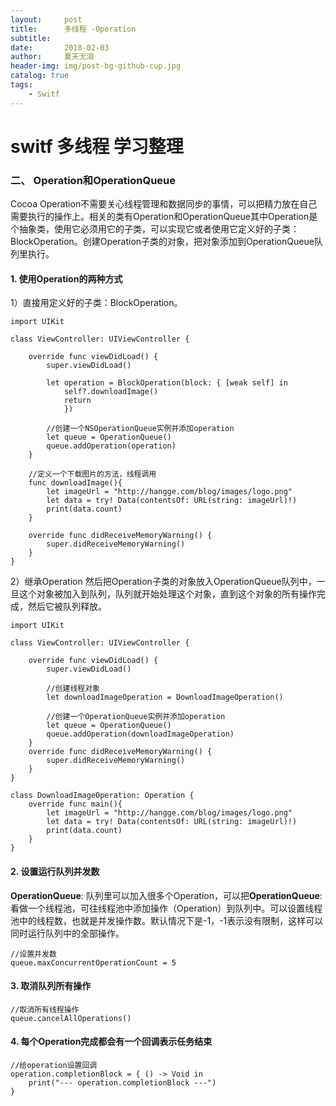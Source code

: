 ```yaml
---
layout:     post
title:      多线程 -Operation
subtitle:   
date:       2018-02-03
author:     夏天无泪
header-img: img/post-bg-github-cup.jpg
catalog: true
tags:
    - Switf
---
```

#  switf 多线程 学习整理

### 二、 Operation和OperationQueue
Cocoa Operation不需要关心线程管理和数据同步的事情，可以把精力放在自己需要执行的操作上。相关的类有Operation和OperationQueue其中Operation是个抽象类，使用它必须用它的子类，可以实现它或者使用它定义好的子类：BlockOperation。创建Operation子类的对象，把对象添加到OperationQueue队列里执行。

#### 1. 使用Operation的两种方式

1）直接用定义好的子类：BlockOperation。

```
import UIKit
 
class ViewController: UIViewController {
     
    override func viewDidLoad() {
        super.viewDidLoad()
         
        let operation = BlockOperation(block: { [weak self] in
            self?.downloadImage()
            return
            })
         
        //创建一个NSOperationQueue实例并添加operation
        let queue = OperationQueue()
        queue.addOperation(operation)
    }
     
    //定义一个下载图片的方法，线程调用
    func downloadImage(){
        let imageUrl = "http://hangge.com/blog/images/logo.png"
        let data = try! Data(contentsOf: URL(string: imageUrl)!)
        print(data.count)
    }
     
    override func didReceiveMemoryWarning() {
        super.didReceiveMemoryWarning()
    }
}
```
2）继承Operation 然后把Operation子类的对象放入OperationQueue队列中，一旦这个对象被加入到队列，队列就开始处理这个对象，直到这个对象的所有操作完成，然后它被队列释放。

```
import UIKit
 
class ViewController: UIViewController {
     
    override func viewDidLoad() {
        super.viewDidLoad()
         
        //创建线程对象
        let downloadImageOperation = DownloadImageOperation()
         
        //创建一个OperationQueue实例并添加operation
        let queue = OperationQueue()
        queue.addOperation(downloadImageOperation)
    }
    override func didReceiveMemoryWarning() {
        super.didReceiveMemoryWarning()
    }
}
 
class DownloadImageOperation: Operation {
    override func main(){
        let imageUrl = "http://hangge.com/blog/images/logo.png"
        let data = try! Data(contentsOf: URL(string: imageUrl)!)
        print(data.count)
    }
}
```

#### 2. 设置运行队列并发数 
**OperationQueue**: 队列里可以加入很多个Operation，可以把**OperationQueue**: 看做一个线程池，可往线程池中添加操作（Operation）到队列中。可以设置线程池中的线程数，也就是并发操作数。默认情况下是-1，-1表示没有限制，这样可以同时运行队列中的全部操作。

```
//设置并发数
queue.maxConcurrentOperationCount = 5
```
#### 3. 取消队列所有操作

```
//取消所有线程操作
queue.cancelAllOperations()
```
#### 4. 每个Operation完成都会有一个回调表示任务结束

```
//给operation设置回调
operation.completionBlock = { () -> Void in
    print("--- operation.completionBlock ---")
}
```
